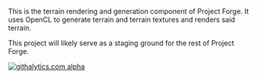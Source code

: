 This is the terrain rendering and generation component of Project Forge. It uses OpenCL to generate terrain and terrain textures and renders said terrain. 

This project will likely serve as a staging ground for the rest of Project Forge.

[![githalytics.com alpha](https://cruel-carlota.pagodabox.com/0ac64015708f0a4b47a68145827c6fae "githalytics.com")](http://githalytics.com/bsamuels453/Gondola)